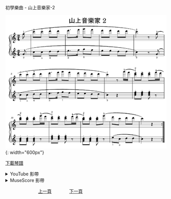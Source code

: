 ﻿---
keywords: 初學樂曲 - 山上音樂家-2
---
初學樂曲 - 山上音樂家-2

![山上音樂家](/assets/Piano/B-MusicianOnTheMountain2.png){: width="600px"}

<a href="/assets/Piano/B-MusicianOnTheMountain2.pdf" target="_blank">下載琴譜</a>

<details>
  <summary>YouTube 影帶</summary>
<ol>
<iframe width="560" height="315" src="https://www.youtube.com/embed/Cl-ey1URwrg" title="山上音樂家 2" frameborder="0" allow="accelerometer; autoplay; clipboard-write; encrypted-media; gyroscope; picture-in-picture; web-share" allowfullscreen></iframe>
</ol>
</details>

<details>
  <summary>MuseScore 影帶</summary>
<ol>
<a href="https://musescore.com/user/65457238/scores/11656522?share=copy_link" target="_blank">Open to Play</a>
</ol>
</details>



&nbsp;&nbsp;&nbsp;&nbsp;&nbsp;&nbsp;&nbsp;&nbsp;&nbsp;&nbsp;&nbsp;&nbsp;
&nbsp;&nbsp;&nbsp;&nbsp;&nbsp;&nbsp;&nbsp;&nbsp;&nbsp;&nbsp;&nbsp;&nbsp;
[上一頁](B-MusicianOnTheMountain)
&nbsp;&nbsp;&nbsp;&nbsp;&nbsp;&nbsp;&nbsp;&nbsp;&nbsp;&nbsp;&nbsp;&nbsp;
[下一頁](B-MusicianOnTheMountainTwo)










